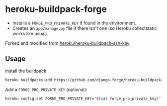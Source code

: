 # heroku-buildpack-forge

- Installs a `FORGE_PRO_PRIVATE_KEY` if found in the environment.
- Creates an `app/manage.py` file if there isn't one (so Heroku collectstatic works like usual)

Forked and modified from [heroku/heroku-buildpack-ssh-key](https://github.com/heroku/heroku-buildpack-ssh-key).


## Usage

Install the buildpack:

```sh
heroku buildpacks:add https://github.com/django-forge/heroku-buildpack-forge.git --index 1
```

Add a `FORGE_PRO_PRIVATE_KEY` (optional):

```sh
heroku config:set FORGE_PRO_PRIVATE_KEY="$(cat forge_pro_private_key)"
```
